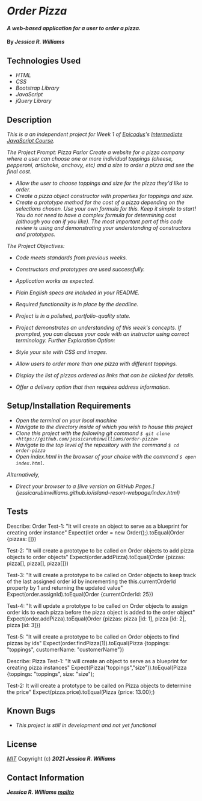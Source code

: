 # _Order Pizza_

#### _A web-based application for a user to order a pizza._

#### By _**Jessica R. Williams**_

## Technologies Used

* _HTML_
* _CSS_
* _Bootstrap Library_
* _JavaScript_
* _jQuery Library_

## Description

_This is a an independent project for Week 1 of [Epicodus](https://www.epicodus.com/)'s [Intermediate JavaScript Course](https://www.learnhowtoprogram.com/intermediate-javascript)._

_The Project Prompt:_
_Pizza Parlor_
_Create a website for a pizza company where a user can choose one or more individual toppings (cheese, pepperoni, artichoke, anchovy, etc) and a size to order a pizza and see the final cost._

* _Allow the user to choose toppings and size for the pizza they'd like to order._
* _Create a pizza object constructor with properties for toppings and size._
* _Create a prototype method for the cost of a pizza depending on the selections chosen. Use your own formula for this._
_Keep it simple to start! You do not need to have a complex formula for determining cost (although you can if you like). The most important part of this code review is using and demonstrating your understanding of constructors and prototypes._

_The Project Objectives:_

* _Code meets standards from previous weeks._
* _Constructors and prototypes are used successfully._
* _Application works as expected._
* _Plain English specs are included in your README._
* _Required functionality is in place by the deadline._
* _Project is in a polished, portfolio-quality state._
* _Project demonstrates an understanding of this week's concepts. If prompted, you can discuss your code with an instructor using correct terminology._
_Further Exploration Option:_

* _Style your site with CSS and images._
* _Allow users to order more than one pizza with different toppings._
* _Display the list of pizzas ordered as links that can be clicked for details._
* _Offer a delivery option that then requires address information._

## Setup/Installation Requirements

* _Open the terminal on your local machine_
* _Navigate to the directory inside of which you wish to house this project_
* _Clone this project with the following git command `$ git clone <https://github.com/jessicarubinwilliams/order-pizza>`_
* _Navigate to the top level of the repository with the command `$ cd order-pizza`_
* _Open index.html in the browser of your choice with the command `$ open index.html`_.

_Alternatively,_

* _Direct your browser to a [live version on GitHub Pages.] (jessicarubinwilliams.github.io/island-resort-webpage/index.html)_

## Tests

Describe: Order
Test-1: "It will create an object to serve as a blueprint for creating order instance"
Expect(let order = new Order();).toEqual(Order {pizzas: []})

Test-2: "It will create a prototype to be called on Order objects to add pizza objects to order objects"
Expect(order.addPizza).toEqual(Order {pizzas: pizza[], pizza[], pizza[]})

Test-3: "It will create a prototype to be called on Order objects to keep track of the last assigned order id by incrementing the this.currentOrderId property by 1 and returning the updated value"
Expect(order.assignId).toEqual(Order {currentOrderId: 25})

Test-4: "It will update a prototype to be called on Order objects to assign order ids to each pizza before the pizza object is added to the order object"
Expect(order.addPizza).toEqual(Order {pizzas: pizza [id: 1], pizza [id: 2], pizza [id: 3]})

Test-5: "It will create a prototype to be called on Order objects to find pizzas by ids"
Expect(order.findPizza(1)).toEqual(Pizza {toppings: "toppings", customerName: "customerName"})

Describe: Pizza
Test-1: "It will create an object to serve as a blueprint for creating pizza instances"
Expect(Pizza("toppings","size")).toEqual(Pizza {toppings: "toppings", size: "size");

Test-2: It will create a prototype to be called on Pizza objects to determine the price"
Expect(pizza.price).toEqual(Pizza {price: 13.00};)

## Known Bugs

* _This project is still in development and not yet functional_

## License
*[MIT](https://choosealicense.com/licenses/mit/)*
Copyright (c) **_2021 Jessica R. Williams_**
## Contact Information
**_Jessica R. Williams [mailto](mailto:jessicarubinwilliams@gmail.com)_**
